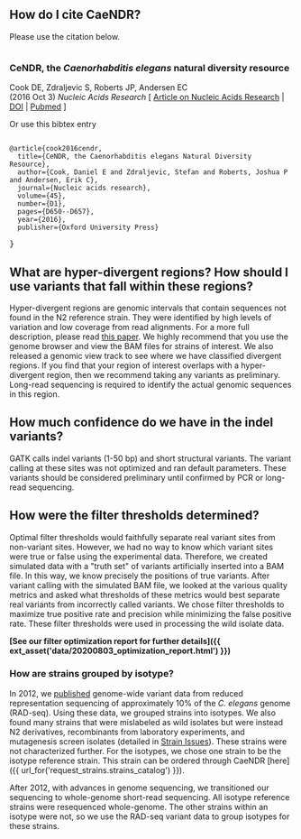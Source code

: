 ## How do I cite CaeNDR?

Please use the citation below.

<div class="card mb-3" style="max-width: 540px;">
  <div class="row g-2">
    <div class="col-md-4">
      <a href="https://andersenlab.org/publications/2016CookOxford.pdf" target="_blank">
            <img class="d-block img-fluid rounded mx-auto" src="{{ ext_asset('img/2016CookOxford.thumb.png') }}" alt="">
            </a>
    </div>
    <div class="col-md-8 ps-3">
      <div class="card-body">
        <h3 class="h5 card-title">CeNDR, the <em> Caenorhabditis elegans</em> natural diversity resource</h3>
        <p class="card-text">
        Cook DE, Zdraljevic S, Roberts JP, Andersen EC
                <br>                
                (2016 Oct 3) <em>Nucleic Acids Research</em> [ <a href="https://nar.oxfordjournals.org/content/early/2016/10/03/nar.gkw893.full">Article on Nucleic Acids Research</a> | <a title="Document Object Identifier; Takes you to the Journal Website" href="https://dx.doi.org/10.1093/nar/gkw893" target="_blank">DOI</a> | <a href="https://www.ncbi.nlm.nih.gov/pubmed/27701074" target="_blank">Pubmed</a> ]
        </p>
      </div>
    </div>
  </div>
</div>
Or use this bibtex entry
<pre><code>
@article{cook2016cendr,
  title={CeNDR, the Caenorhabditis elegans Natural Diversity Resource},
  author={Cook, Daniel E and Zdraljevic, Stefan and Roberts, Joshua P and Andersen, Erik C},
  journal={Nucleic acids research},
  volume={45},
  number={D1},
  pages={D650--D657},
  year={2016},
  publisher={Oxford University Press}
  </code>
}</pre>

## What are hyper-divergent regions? How should I use variants that fall within these regions? 

Hyper-divergent regions are genomic intervals that contain sequences not found in the N2 reference strain. They were identified by high levels of variation and low coverage from read alignments. For a more full description, please read [this paper](https://andersenlab.org/publications/2021LeeNatureEE.pdf). We highly recommend that you use the genome browser and view the BAM files for strains of interest. We also released a genomic view track to see where we have classified divergent regions. If you find that your region of interest overlaps with a hyper-divergent region, then we recommend taking any variants as preliminary. Long-read sequencing is required to identify the actual genomic sequences in this region.

## How much confidence do we have in the indel variants?

GATK calls indel variants (1-50 bp) and short structural variants. The variant calling at these sites was not optimized and ran default parameters. These variants should be considered preliminary until confirmed by PCR or long-read sequencing.

## How were the filter thresholds determined?

Optimal filter thresholds would faithfully separate real variant sites from non-variant sites. However, we had no way to know which variant sites were true or false using the experimental data. Therefore, we created simulated data with a "truth set" of variants artificially inserted into a BAM file. In this way, we know precisely the positions of true variants. After variant calling with the simulated BAM file, we looked at the various quality metrics and asked what thresholds of these metrics would best separate real variants from incorrectly called variants. We chose filter thresholds to maximize true positive rate and precision while minimizing the false positive rate. These filter thresholds were used in processing the wild isolate data.

**[See our filter optimization report for further details]({{ ext_asset('data/20200803_optimization_report.html') }})**

### How are strains grouped by isotype?

In 2012, we [published](http://dx.doi.org/10.1038/ng.1050) genome-wide variant data from reduced representation sequencing of approximately 10% of the *C. elegans* genome (RAD-seq). Using these data, we grouped strains into isotypes. We also found many strains that were mislabeled as wild isolates but were instead N2 derivatives, recombinants from laboratory experiments, and mutagenesis screen isolates (detailed in [Strain Issues](/)). These strains were not characterized further. For the isotypes, we chose one strain to be the isotype reference strain. This strain can be ordered through CaeNDR [here]({{ url_for('request_strains.strains_catalog') }}).

After 2012, with advances in genome sequencing, we transitioned our sequencing to whole-genome short-read sequencing.
All isotype reference strains were resequenced whole-genome.  The other strains within an isotype were not,
so we use the RAD-seq variant data to group isotypes for these strains.
